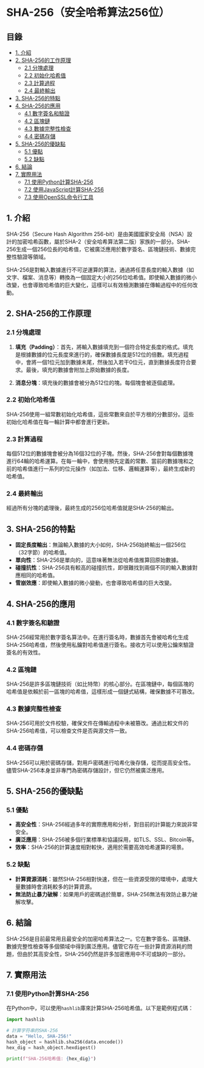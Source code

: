 # SHA-256（安全哈希算法256位）

## 目錄

- [1. 介紹](#1-介紹)
- [2. SHA-256的工作原理](#2-sha-256的工作原理)
  - [2.1 分塊處理](#21-分塊處理)
  - [2.2 初始化哈希值](#22-初始化哈希值)
  - [2.3 計算過程](#23-計算過程)
  - [2.4 最終輸出](#24-最終輸出)
- [3. SHA-256的特點](#3-sha-256的特點)
- [4. SHA-256的應用](#4-sha-256的應用)
  - [4.1 數字簽名和驗證](#41-數字簽名和驗證)
  - [4.2 區塊鏈](#42-區塊鏈)
  - [4.3 數據完整性檢查](#43-數據完整性檢查)
  - [4.4 密碼存儲](#44-密碼存儲)
- [5. SHA-256的優缺點](#5-sha-256的優缺點)
  - [5.1 優點](#51-優點)
  - [5.2 缺點](#52-缺點)
- [6. 結論](#6-結論)
- [7. 實際用法](#7-實際用法)
  - [7.1 使用Python計算SHA-256](#71-使用python計算sha-256)
  - [7.2 使用JavaScript計算SHA-256](#72-使用javascript計算sha-256)
  - [7.3 使用OpenSSL命令行工具](#73-使用openssl命令行工具)

## 1. 介紹

SHA-256（Secure Hash Algorithm 256-bit）是由美國國家安全局（NSA）設計的加密哈希函數，屬於SHA-2（安全哈希算法第二版）家族的一部分。SHA-256生成一個256位長的哈希值，它被廣泛應用於數字簽名、區塊鏈技術、數據完整性驗證等領域。

SHA-256是對輸入數據進行不可逆運算的算法，通過將任意長度的輸入數據（如文字、檔案、消息等）轉換為一個固定大小的256位哈希值。即使輸入數據的微小改變，也會導致哈希值的巨大變化，這樣可以有效檢測數據在傳輸過程中的任何改動。

## 2. SHA-256的工作原理

### 2.1 分塊處理

1. **填充（Padding）**：首先，將輸入數據填充到一個符合特定長度的格式。填充是根據數據的位元長度來進行的，確保數據長度是512位的倍數。填充過程中，會將一個1位元加到數據末尾，然後加入若干0位元，直到數據長度符合要求。最後，填充的數據會附加上原始數據的長度。

2. **消息分塊**：填充後的數據會被分為512位的塊。每個塊會被逐個處理。

### 2.2 初始化哈希值

SHA-256使用一組常數初始化哈希值，這些常數來自於平方根的分數部分。這些初始化哈希值在每一輪計算中都會進行更新。

### 2.3 計算過程

每個512位的數據塊會被分為16個32位的子塊。然後，SHA-256會對每個數據塊進行64輪的哈希運算。在每一輪中，會使用預先定義的常數、當前的數據塊和之前的哈希值進行一系列的位元操作（如加法、位移、邏輯運算等），最終生成新的哈希值。

### 2.4 最終輸出

經過所有分塊的處理後，最終生成的256位哈希值就是SHA-256的輸出。

## 3. SHA-256的特點

- **固定長度輸出**：無論輸入數據的大小如何，SHA-256始終輸出一個256位（32字節）的哈希值。
- **單向性**：SHA-256是單向的，這意味著無法從哈希值推算回原始數據。
- **碰撞抗性**：SHA-256具有較高的碰撞抗性，即很難找到兩個不同的輸入數據對應相同的哈希值。
- **雪崩效應**：即使輸入數據的微小變動，也會導致哈希值的巨大改變。

## 4. SHA-256的應用

### 4.1 數字簽名和驗證

SHA-256經常用於數字簽名算法中。在進行簽名時，數據首先會被哈希化生成SHA-256哈希值，然後使用私鑰對哈希值進行簽名。接收方可以使用公鑰來驗證簽名的有效性。

### 4.2 區塊鏈

SHA-256是許多區塊鏈技術（如比特幣）的核心部分。在區塊鏈中，每個區塊的哈希值是依賴於前一區塊的哈希值，這樣形成一個鏈式結構，確保數據不可篡改。

### 4.3 數據完整性檢查

SHA-256可用於文件校驗，確保文件在傳輸過程中未被篡改。通過比較文件的SHA-256哈希值，可以檢查文件是否與源文件一致。

### 4.4 密碼存儲

SHA-256可以用於密碼存儲，對用戶密碼進行哈希化後存儲，從而提高安全性。儘管SHA-256本身並非專門為密碼存儲設計，但它仍然被廣泛應用。

## 5. SHA-256的優缺點

### 5.1 優點

- **高安全性**：SHA-256經過多年的實際應用和分析，對目前的計算能力來說非常安全。
- **廣泛應用**：SHA-256被多個行業標準和協議採用，如TLS、SSL、Bitcoin等。
- **效率**：SHA-256的計算速度相對較快，適用於需要高效哈希運算的場景。

### 5.2 缺點

- **計算資源消耗**：雖然SHA-256相對快速，但在一些資源受限的環境中，處理大量數據時會消耗較多的計算資源。
- **無法防止暴力破解**：如果用戶的密碼過於簡單，SHA-256無法有效防止暴力破解攻擊。

## 6. 結論

SHA-256是目前最常用且最安全的加密哈希算法之一。它在數字簽名、區塊鏈、數據完整性檢查等多個領域中得到廣泛應用。儘管它存在一些計算資源消耗的問題，但由於其高安全性，SHA-256仍然是許多加密應用中不可或缺的一部分。

## 7. 實際用法

### 7.1 使用Python計算SHA-256

在Python中，可以使用`hashlib`庫來計算SHA-256哈希值。以下是範例程式碼：

```python
import hashlib

# 計算字符串的SHA-256
data = "Hello, SHA-256!"
hash_object = hashlib.sha256(data.encode())
hex_dig = hash_object.hexdigest()

print(f"SHA-256哈希值: {hex_dig}")
```